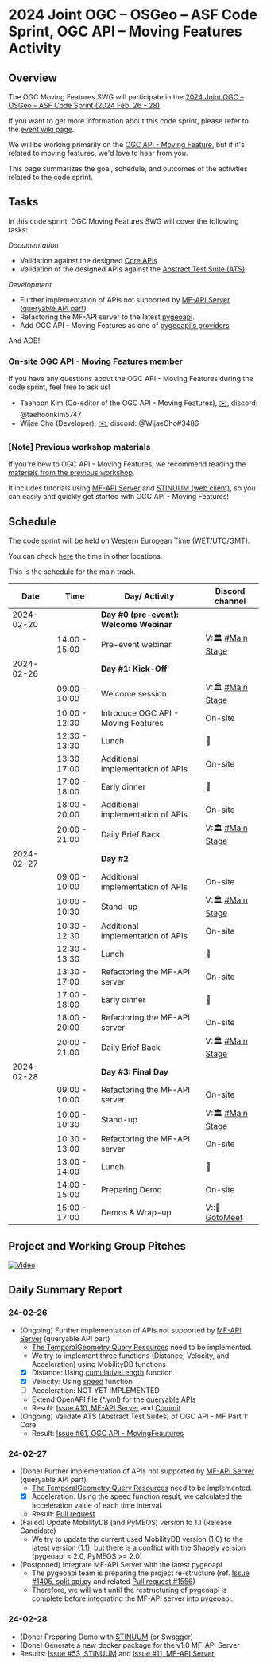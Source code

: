 # 2024 Joint OGC – OSGeo – ASF Code Sprint, OGC API  – Moving Features Activity
## Overview
The OGC Moving Features SWG will participate in the [2024 Joint OGC – OSGeo – ASF Code Sprint (2024 Feb. 26 - 28)](https://opengeospatial.github.io/dev-ogc-sprint-landing-23/).

If you want to get more information about this code sprint, please refer to the [event wiki page](https://github.com/opengeospatial/developer-events/wiki/2024-Joint-OGC-%E2%80%93-OSGeo-%E2%80%93-ASF-Code-Sprint). 

We will be working primarily on the [OGC API - Moving Feature](https://ogcapi.ogc.org/movingfeatures/), but if it's related to moving features, we'd love to hear from you.

This page summarizes the goal, schedule, and outcomes of the activities related to the code sprint. 


## Tasks
In this code sprint, OGC Moving Features SWG will cover the following tasks:

*Documentation*
- Validation against the designed [Core APIs](https://opengeospatial.github.io/ogcna-auto-review/22-003.html#toc13)
- Validation of the designed APIs against the [Abstract Test Suite (ATS)](https://opengeospatial.github.io/ogcna-auto-review/22-003.html#toc36)

*Development*
- Further implementation of APIs not supported by [MF-API Server](https://github.com/aistairc/mf-api) ([queryable API part](https://opengeospatial.github.io/ogcna-auto-review/22-003.html#resource-tgsequenceQuery-section))
- Refactoring the MF-API server to the latest [pygeoapi](https://github.com/geopython/pygeoapi).
- Add OGC API - Moving Features as one of [pygeoapi's providers](https://docs.pygeoapi.io/en/stable/data-publishing/index.html#providers-overview)

And AOB!

### On-site OGC API - Moving Features member
If you have any questions about the OGC API - Moving Features during the code sprint, feel free to ask us!

* Taehoon Kim (Co-editor of the OGC API - Moving Features), [✉️](mailto:kim.taehoon@aist.go.jp), discord: @taehoonkim5747
* Wijae Cho (Developer), [✉️](mailto:cho-wijae@aist.go.jp), discord: @WijaeCho#3486

### [Note] Previous workshop materials
If you're new to OGC API - Moving Features, we recommend reading the [materials from the previous workshop](https://github.com/opengeospatial/mf-swg/tree/main/workshop/FOSS4G_Asia_2023). 

It includes tutorials using [MF-API Server](https://github.com/aistairc/mf-api) and [STINUUM (web client)](https://github.com/aistairc/mf-cesium/tree/mf-cesium_api), so you can easily and quickly get started with OGC API - Moving Features!

## Schedule
The code sprint will be held on Western European Time (WET/UTC/GMT). 

You can check [here](https://www.timeanddate.com/worldclock/meetingtime.html?day=26&month=2&year=2024&p1=224&p2=179&p3=16&p4=44&p5=240&p6=136&iv=0) the time in other locations.  

This is the schedule for the main track.

| Date       | Time          | Day/ Activity                           | Discord channel                                             |
|------------|---------------|-----------------------------------------|-------------------------------------------------------------|
| 2024-02-20 |               | **Day #0 (pre-event): Welcome Webinar** |                                                             |
|            | 14:00 - 15:00 | Pre-event webinar                       | V:🏛 [#Main Stage](https://discord.gg/3pezeR98Ks)           |
| 2024-02-26 |               | **Day #1: Kick-Off**                    |                                                             |
|            | 09:00 - 10:00 | Welcome session                         | V:🏛 [#Main Stage](https://discord.gg/3pezeR98Ks)           |
|            | 10:00 - 12:30 | Introduce OGC API - Moving Features     | On-site                                                     |
|            | 12:30 - 13:30 | Lunch                                   | 🍜                                                          |
|            | 13:30 - 17:00 | Additional implementation of APIs       | On-site                                                     |
|            | 17:00 - 18:00 | Early dinner                            | 🍜                                                          |
|            | 18:00 - 20:00 | Additional implementation of APIs       | On-site                                                     |
|            | 20:00 - 21:00 | Daily Brief Back                        | V:🏛 [#Main Stage](https://discord.gg/3pezeR98Ks)           |
| 2024-02-27 |               | **Day #2**                              |                                                             |
|            | 09:00 - 10:00 | Additional implementation of APIs       | On-site                                                     |
|            | 10:00 - 10:30 | Stand-up                                | V:🏛 [#Main Stage](https://discord.gg/3pezeR98Ks)           |
|            | 10:30 - 12:30 | Additional implementation of APIs       | On-site                                                     |
|            | 12:30 - 13:30 | Lunch                                   | 🍜                                                          |
|            | 13:30 - 17:00 | Refactoring the MF-API server           | On-site                                                     |
|            | 17:00 - 18:00 | Early dinner                            | 🍜                                                          |
|            | 18:00 - 20:00 | Refactoring the MF-API server           | On-site                                                     |
|            | 20:00 - 21:00 | Daily Brief Back                        | V:🏛 [#Main Stage](https://discord.gg/3pezeR98Ks)           |
| 2024-02-28 |               | **Day #3: Final Day**                   |                                                             |
|            | 09:00 - 10:00 | Refactoring the MF-API server           | On-site                                                     |
|            | 10:00 - 10:30 | Stand-up                                | V:🏛 [#Main Stage](https://discord.gg/3pezeR98Ks)           |
|            | 10:30 - 13:00 | Refactoring the MF-API server           | On-site                                                     |
|            | 13:00 - 14:00 | Lunch                                   | 🍜                                                          |
|            | 14:00 - 15:00 | Preparing Demo                          | On-site                                                     |
|            | 15:00 - 17:00 | Demos & Wrap-up                         | V::📣 [GotoMeet](http://www.gotomeeting.com/join/570724997) |

## Project and Working Group Pitches

[![Video](https://img.youtube.com/vi/bFOj7U44CpU/0.jpg)](https://www.youtube.com/embed/bFOj7U44CpU?si=FJfYgJOxcNpYeI9u)

## Daily Summary Report
### 24-02-26
- (Ongoing) Further implementation of APIs not supported by [MF-API Server](https://github.com/aistairc/mf-api) (queryable API part)
  - [The TemporalGeometry Query Resources](https://opengeospatial.github.io/ogcna-auto-review/22-003.html#resource-tgsequenceQuery-section) need to be implemented.
  - We try to implement three functions (Distance, Velocity, and Acceleration) using MobilityDB functions
  - [x] Distance: Using [cumulativeLength](https://mobilitydb.github.io/MobilityDB/master/ch08s04.html) function
  - [x] Velocity: Using [speed](https://mobilitydb.github.io/MobilityDB/master/ch08s04.html) function
  - [ ] Acceleration: NOT YET IMPLEMENTED 
  - Extend OpenAPI file (*.yml) for the [queryable APIs](https://opengeospatial.github.io/ogcapi-movingfeatures/openapi/openapi-movingfeatures-1.html#tag/TemporalGeometryQuery)
  - Result: [Issue #10, MF-API Server](https://github.com/aistairc/mf-api/issues/10) and [Commit](https://github.com/aistairc/mf-api/commit/357eb2c802ddf251d7b0e55df9d6486d179c3d8f)
- (Ongoing) Validate ATS (Abstract Test Suites) of OGC API - MF Part 1: Core
  - Result: [Issue #61, OGC API - MovingFeautures](https://github.com/opengeospatial/ogcapi-movingfeatures/issues/61)
### 24-02-27
- (Done) Further implementation of APIs not supported by [MF-API Server](https://github.com/aistairc/mf-api) (queryable API part)
  - [The TemporalGeometry Query Resources](https://opengeospatial.github.io/ogcna-auto-review/22-003.html#resource-tgsequenceQuery-section) need to be implemented.
  - [x] Acceleration: Using the speed function result, we calculated the acceleration value of each time interval.
  - Result: [Pull request](https://github.com/aistairc/mf-api/pull/9)
- (Failed) Update MobilityDB (and PyMEOS) version to 1.1 (Release Candidate)
  - We try to update the current used MobilityDB version (1.0) to the latest version (1.1), but there is a conflict with the Shapely version (pygeoapi < 2.0, PyMEOS >= 2.0)
- (Postponed) Integrate MF-API Server with the latest pygeoapi
  - The pygeoapi team is preparing the project re-structure (ref. [Issue #1405, split api.py](https://github.com/geopython/pygeoapi/pull/1405) and related [Pull request #1556](https://github.com/geopython/pygeoapi/pull/1556))
  - Therefore, we will wait until the restructuring of pygeoapi is complete before integrating the MF-API server into pygeoapi. 
### 24-02-28
- (Done) Preparing Demo with [STINUUM](https://github.com/aistairc/mf-cesium/tree/mf-cesium_api) (or Swagger)
- (Done) Generate a new docker package for the v1.0 MF-API Server
- Results: [Issue #53, STINUUM](https://github.com/aistairc/mf-cesium/issues/53) and [Issue #11, MF-API Server](https://github.com/aistairc/mf-api/issues/11)
